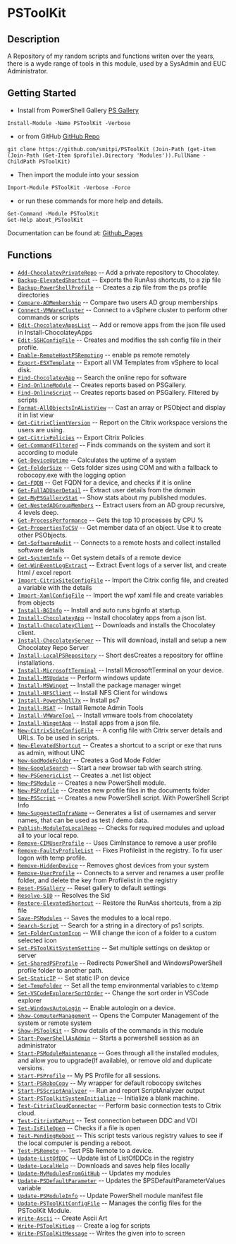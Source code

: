 # PSToolKit
 
## Description
A Repository of my random scripts and functions writen over the years, there is a wyde range of tools in this module, used by a SysAdmin and EUC Administrator.
 
## Getting Started
- Install from PowerShell Gallery [PS Gallery](https://www.powershellgallery.com/packages/PSToolKit)
```
Install-Module -Name PSToolKit -Verbose
```
- or from GitHub [GitHub Repo](https://github.com/smitpi/PSToolKit)
```
git clone https://github.com/smitpi/PSToolKit (Join-Path (get-item (Join-Path (Get-Item $profile).Directory 'Modules')).FullName -ChildPath PSToolKit)
```
- Then import the module into your session
```
Import-Module PSToolKit -Verbose -Force
```
- or run these commands for more help and details.
```
Get-Command -Module PSToolKit
Get-Help about_PSToolKit
```
Documentation can be found at: [Github_Pages](https://smitpi.github.io/PSToolKit)
 
## Functions
- [`Add-ChocolateyPrivateRepo`](https://smitpi.github.io/PSToolKit/Add-ChocolateyPrivateRepo) -- Add a private repository to Chocolatey.
- [`Backup-ElevatedShortcut`](https://smitpi.github.io/PSToolKit/Backup-ElevatedShortcut) -- Exports the RunAss shortcuts, to a zip file
- [`Backup-PowerShellProfile`](https://smitpi.github.io/PSToolKit/Backup-PowerShellProfile) -- Creates a zip file from the ps profile directories
- [`Compare-ADMembership`](https://smitpi.github.io/PSToolKit/Compare-ADMembership) -- Compare two users AD group memberships
- [`Connect-VMWareCluster`](https://smitpi.github.io/PSToolKit/Connect-VMWareCluster) -- Connect to a vSphere cluster to perform other commands or scripts
- [`Edit-ChocolateyAppsList`](https://smitpi.github.io/PSToolKit/Edit-ChocolateyAppsList) -- Add or remove apps from the json file used in Install-ChocolateyApps
- [`Edit-SSHConfigFile`](https://smitpi.github.io/PSToolKit/Edit-SSHConfigFile) -- Creates and modifies the ssh config file in their profile.
- [`Enable-RemoteHostPSRemoting`](https://smitpi.github.io/PSToolKit/Enable-RemoteHostPSRemoting) -- enable ps remote remotely
- [`Export-ESXTemplate`](https://smitpi.github.io/PSToolKit/Export-ESXTemplate) -- Export all VM Templates from vSphere to local disk.
- [`Find-ChocolateyApp`](https://smitpi.github.io/PSToolKit/Find-ChocolateyApp) -- Search the online repo for software
- [`Find-OnlineModule`](https://smitpi.github.io/PSToolKit/Find-OnlineModule) -- Creates reports based on PSGallery.
- [`Find-OnlineScript`](https://smitpi.github.io/PSToolKit/Find-OnlineScript) -- Creates reports based on PSGallery. Filtered by scripts
- [`Format-AllObjectsInAListView`](https://smitpi.github.io/PSToolKit/Format-AllObjectsInAListView) -- Cast an array or PSObject and display it in list view
- [`Get-CitrixClientVersion`](https://smitpi.github.io/PSToolKit/Get-CitrixClientVersion) -- Report on the CItrix workspace versions the users are using.
- [`Get-CitrixPolicies`](https://smitpi.github.io/PSToolKit/Get-CitrixPolicies) -- Export Citrix Policies
- [`Get-CommandFiltered`](https://smitpi.github.io/PSToolKit/Get-CommandFiltered) -- Finds commands on the system and sort it according to module
- [`Get-DeviceUptime`](https://smitpi.github.io/PSToolKit/Get-DeviceUptime) -- Calculates the uptime of a system
- [`Get-FolderSize`](https://smitpi.github.io/PSToolKit/Get-FolderSize) -- Gets folder sizes using COM and with a fallback to robocopy.exe with the logging option
- [`Get-FQDN`](https://smitpi.github.io/PSToolKit/Get-FQDN) -- Get FQDN for a device, and checks if it is online
- [`Get-FullADUserDetail`](https://smitpi.github.io/PSToolKit/Get-FullADUserDetail) -- Extract user details from the domain
- [`Get-MyPSGalleryStat`](https://smitpi.github.io/PSToolKit/Get-MyPSGalleryStat) -- Show stats about my published modules.
- [`Get-NestedADGroupMembers`](https://smitpi.github.io/PSToolKit/Get-NestedADGroupMembers) -- Extract users from an AD group recursive, 4 levels deep.
- [`Get-ProcessPerformance`](https://smitpi.github.io/PSToolKit/Get-ProcessPerformance) -- Gets the top 10 processes by CPU %
- [`Get-PropertiesToCSV`](https://smitpi.github.io/PSToolKit/Get-PropertiesToCSV) -- Get member data of an object. Use it to create other PSObjects.
- [`Get-SoftwareAudit`](https://smitpi.github.io/PSToolKit/Get-SoftwareAudit) -- Connects to a remote hosts and collect installed software details
- [`Get-SystemInfo`](https://smitpi.github.io/PSToolKit/Get-SystemInfo) -- Get system details of a remote device
- [`Get-WinEventLogExtract`](https://smitpi.github.io/PSToolKit/Get-WinEventLogExtract) -- Extract Event logs of a server list, and create html / excel report
- [`Import-CitrixSiteConfigFile`](https://smitpi.github.io/PSToolKit/Import-CitrixSiteConfigFile) -- Import the Citrix config file, and created a variable with the details
- [`Import-XamlConfigFile`](https://smitpi.github.io/PSToolKit/Import-XamlConfigFile) -- Import the wpf xaml file and create variables from objects
- [`Install-BGInfo`](https://smitpi.github.io/PSToolKit/Install-BGInfo) -- Install and auto runs bginfo at startup.
- [`Install-ChocolateyApp`](https://smitpi.github.io/PSToolKit/Install-ChocolateyApp) -- Install chocolatey apps from a json list.
- [`Install-ChocolateyClient`](https://smitpi.github.io/PSToolKit/Install-ChocolateyClient) -- Downloads and installs the Chocolatey client.
- [`Install-ChocolateyServer`](https://smitpi.github.io/PSToolKit/Install-ChocolateyServer) -- This will download, install and setup a new Chocolatey Repo Server
- [`Install-LocalPSRepository`](https://smitpi.github.io/PSToolKit/Install-LocalPSRepository) -- Short desCreates a repository for offline installations.
- [`Install-MicrosoftTerminal`](https://smitpi.github.io/PSToolKit/Install-MicrosoftTerminal) -- Install MicrosoftTerminal on your device.
- [`Install-MSUpdate`](https://smitpi.github.io/PSToolKit/Install-MSUpdate) -- Perform windows update
- [`Install-MSWinget`](https://smitpi.github.io/PSToolKit/Install-MSWinget) -- Install the package manager winget
- [`Install-NFSClient`](https://smitpi.github.io/PSToolKit/Install-NFSClient) -- Install NFS Client for windows
- [`Install-PowerShell7x`](https://smitpi.github.io/PSToolKit/Install-PowerShell7x) -- Install ps7
- [`Install-RSAT`](https://smitpi.github.io/PSToolKit/Install-RSAT) -- Install Remote Admin Tools
- [`Install-VMWareTool`](https://smitpi.github.io/PSToolKit/Install-VMWareTool) -- Install vmware tools from chocolatety
- [`Install-WingetApp`](https://smitpi.github.io/PSToolKit/Install-WingetApp) -- Install apps from a json file.
- [`New-CitrixSiteConfigFile`](https://smitpi.github.io/PSToolKit/New-CitrixSiteConfigFile) -- A config file with Citrix server details and URLs. To be used in scripts.
- [`New-ElevatedShortcut`](https://smitpi.github.io/PSToolKit/New-ElevatedShortcut) -- Creates a shortcut to a script or exe that runs as admin, without UNC
- [`New-GodModeFolder`](https://smitpi.github.io/PSToolKit/New-GodModeFolder) -- Creates a God Mode Folder
- [`New-GoogleSearch`](https://smitpi.github.io/PSToolKit/New-GoogleSearch) -- Start a new browser tab with search string.
- [`New-PSGenericList`](https://smitpi.github.io/PSToolKit/New-PSGenericList) -- Creates a .net list object
- [`New-PSModule`](https://smitpi.github.io/PSToolKit/New-PSModule) -- Creates a new PowerShell module.
- [`New-PSProfile`](https://smitpi.github.io/PSToolKit/New-PSProfile) -- Creates new profile files in the documents folder
- [`New-PSScript`](https://smitpi.github.io/PSToolKit/New-PSScript) -- Creates a new PowerShell script. With PowerShell Script Info
- [`New-SuggestedInfraName`](https://smitpi.github.io/PSToolKit/New-SuggestedInfraName) -- Generates a list of usernames and server names, that can be used as test / demo data.
- [`Publish-ModuleToLocalRepo`](https://smitpi.github.io/PSToolKit/Publish-ModuleToLocalRepo) -- Checks for required modules and upload all to your local repo.
- [`Remove-CIMUserProfile`](https://smitpi.github.io/PSToolKit/Remove-CIMUserProfile) -- Uses CimInstance to remove a user profile
- [`Remove-FaultyProfileList`](https://smitpi.github.io/PSToolKit/Remove-FaultyProfileList) -- Fixes Profilelist in the registry. To fix user logon with temp profile.
- [`Remove-HiddenDevice`](https://smitpi.github.io/PSToolKit/Remove-HiddenDevice) -- Removes ghost devices from your system
- [`Remove-UserProfile`](https://smitpi.github.io/PSToolKit/Remove-UserProfile) -- Connects to a server and renames a user profile folder, and delete the key from Profilelist in the registry
- [`Reset-PSGallery`](https://smitpi.github.io/PSToolKit/Reset-PSGallery) -- Reset gallery to default settings
- [`Resolve-SID`](https://smitpi.github.io/PSToolKit/Resolve-SID) -- Resolves the Sid
- [`Restore-ElevatedShortcut`](https://smitpi.github.io/PSToolKit/Restore-ElevatedShortcut) -- Restore the RunAss shortcuts, from a zip file
- [`Save-PSModules`](https://smitpi.github.io/PSToolKit/Save-PSModules) -- Saves the modules to a local repo.
- [`Search-Script`](https://smitpi.github.io/PSToolKit/Search-Script) -- Search for a string in a directory of ps1 scripts.
- [`Set-FolderCustomIcon`](https://smitpi.github.io/PSToolKit/Set-FolderCustomIcon) -- Will change the icon of a folder to a custom selected icon
- [`Set-PSToolKitSystemSetting`](https://smitpi.github.io/PSToolKit/Set-PSToolKitSystemSetting) -- Set multiple settings on desktop or server
- [`Set-SharedPSProfile`](https://smitpi.github.io/PSToolKit/Set-SharedPSProfile) -- Redirects PowerShell and WindowsPowerShell profile folder to another path.
- [`Set-StaticIP`](https://smitpi.github.io/PSToolKit/Set-StaticIP) -- Set static IP on device
- [`Set-TempFolder`](https://smitpi.github.io/PSToolKit/Set-TempFolder) -- Set all the temp environmental variables to c:\temp
- [`Set-VSCodeExplorerSortOrder`](https://smitpi.github.io/PSToolKit/Set-VSCodeExplorerSortOrder) -- Change the sort order in VSCode explorer
- [`Set-WindowsAutoLogin`](https://smitpi.github.io/PSToolKit/Set-WindowsAutoLogin) -- Enable autologin on a device.
- [`Show-ComputerManagement`](https://smitpi.github.io/PSToolKit/Show-ComputerManagement) -- Opens the Computer Management of the system or remote system
- [`Show-PSToolKit`](https://smitpi.github.io/PSToolKit/Show-PSToolKit) -- Show details of the commands in this module
- [`Start-PowerShellAsAdmin`](https://smitpi.github.io/PSToolKit/Start-PowerShellAsAdmin) -- Starts a porwershell session as an administrator
- [`Start-PSModuleMaintenance`](https://smitpi.github.io/PSToolKit/Start-PSModuleMaintenance) -- Goes through all the installed modules, and allow you to upgrade(If available), or remove old and duplicate versions.
- [`Start-PSProfile`](https://smitpi.github.io/PSToolKit/Start-PSProfile) -- My PS Profile for all sessions.
- [`Start-PSRoboCopy`](https://smitpi.github.io/PSToolKit/Start-PSRoboCopy) -- My wrapper for default robocopy switches
- [`Start-PSScriptAnalyzer`](https://smitpi.github.io/PSToolKit/Start-PSScriptAnalyzer) -- Run and report ScriptAnalyzer output
- [`Start-PSToolkitSystemInitialize`](https://smitpi.github.io/PSToolKit/Start-PSToolkitSystemInitialize) -- Initialize a blank machine.
- [`Test-CitrixCloudConnector`](https://smitpi.github.io/PSToolKit/Test-CitrixCloudConnector) -- Perform basic connection tests to Citrix cloud.
- [`Test-CitrixVDAPort`](https://smitpi.github.io/PSToolKit/Test-CitrixVDAPort) -- Test connection between DDC and VDI
- [`Test-IsFileOpen`](https://smitpi.github.io/PSToolKit/Test-IsFileOpen) -- Checks if a file is open
- [`Test-PendingReboot`](https://smitpi.github.io/PSToolKit/Test-PendingReboot) -- This script tests various registry values to see if the local computer is pending a reboot.
- [`Test-PSRemote`](https://smitpi.github.io/PSToolKit/Test-PSRemote) -- Test PSb Remote to a device.
- [`Update-ListOfDDC`](https://smitpi.github.io/PSToolKit/Update-ListOfDDC) -- Update list of ListOfDDCs in the registry
- [`Update-LocalHelp`](https://smitpi.github.io/PSToolKit/Update-LocalHelp) -- Downloads and saves help files locally
- [`Update-MyModulesFromGitHub`](https://smitpi.github.io/PSToolKit/Update-MyModulesFromGitHub) -- Updates my modules
- [`Update-PSDefaultParameter`](https://smitpi.github.io/PSToolKit/Update-PSDefaultParameter) -- Updates the $PSDefaultParameterValues variable
- [`Update-PSModuleInfo`](https://smitpi.github.io/PSToolKit/Update-PSModuleInfo) -- Update PowerShell module manifest file
- [`Update-PSToolKitConfigFile`](https://smitpi.github.io/PSToolKit/Update-PSToolKitConfigFile) -- Manages the config files for the PSToolKit Module.
- [`Write-Ascii`](https://smitpi.github.io/PSToolKit/Write-Ascii) -- Create Ascii Art
- [`Write-PSToolKitLog`](https://smitpi.github.io/PSToolKit/Write-PSToolKitLog) -- Create a log for scripts
- [`Write-PSToolKitMessage`](https://smitpi.github.io/PSToolKit/Write-PSToolKitMessage) -- Writes the given into to screen
